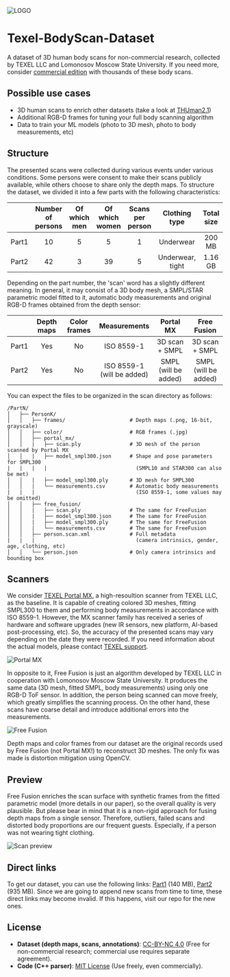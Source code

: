 ![LOGO](https://downloader.disk.yandex.ru/disk/8707c4793d2ca96d3ebb1d56b153dadf7b00bd7ca6018428b38ec8c875015ce9/682cdcdc/fKqInKw3d7bLFOeFnMGnhNu1lH1fCxoqUMmmvAYBWwskYp0WxpgQceQJXPDcpTOAmNM-fNKohGxDqPAcQ_fsVBtrfa8dXu5Cdd85ZbLDqoqr8npumZHI4midPdWhecNq?uid=0&filename=banner.png&disposition=attachment&hash=uJHtLgPRVpznwVrLVDKp9XPXXal%2BbAXqbP%2BaeljPEUOWEIEwmn97q0SdDzETy6QUDqZvSgIch5AN9ddz7ydViQ%3D%3D%3A&limit=0&content_type=image%2Fpng&owner_uid=1130000067001764&fsize=23348&hid=0560440144e485bf7df0768d0ff467bd&media_type=image&tknv=v3)

# Texel-BodyScan-Dataset
A dataset of 3D human body scans for non-commercial research, collected by TEXEL LLC and Lomonosov Moscow State University.
If you need more, consider [commercial edition](https://texel.graphics/texel-3d-body-model-dataset/)
with thousands of these body scans.

## Possible use cases

* 3D human scans to enrich other datasets (take a look at [THUman2.1](https://github.com/ytrock/THuman2.0-Dataset))
* Additional RGB-D frames for tuning your full body scanning algorithm
* Data to train your ML models (photo to 3D mesh, photo to body measurements, etc)

## Structure

The presented scans were collected during various events under various conditions. Some persons were consent to make their
scans publicly available, while others choose to share only the depth maps. To structure the dataset, we divided it into a
few parts with the following characteristics:

|       | Number <br>of persons | Of which <br>men | Of which <br>women | Scans <br>per person   | Clothing type          | Total size |
| ----- | :-------------------: | :--------------: | :----------------: | :--------------------: | :--------------------: | :--------: |
| Part1 | 10                    | 5                | 5                  | 1                      | Underwear              | 200 MB     |
| Part2 | 42                    | 3                | 39                 | 5                      | Underwear, <br/>tight  | 1.16 GB    |

Depending on the part number, the 'scan' word has a slightly different meaning. In general, it may consist of a 3D body
mesh, a SMPL/STAR parametric model fitted to it, automatic body measurements and original RGB-D frames obtained from the
depth sensor:

|       | Depth maps | Color frames | Measurements                   | Portal MX                | Free Fusion              |
| ----- | :--------: | :----------: | :----------------------------: | :----------------------: | :----------------------: |
| Part1 | Yes        | No           | ISO 8559-1                     | 3D scan + SMPL           | 3D scan + SMPL           |
| Part2 | Yes        | No           | ISO 8559-1 <br>(will be added) | SMPL <br>(will be added) | SMPL <br>(will be added) |

You can expect the files to be organized in the scan directory as follows:
```
/PartN/
│   ├── PersonK/
│   │   ├── frames/                     # Depth maps (.png, 16-bit, grayscale) 
│   │   ├── color/                      # RGB frames (.jpg)
│   │   ├── portal_mx/
│   │   |   ├── scan.ply                # 3D mesh of the person scanned by Portal MX
│   │   |   ├── model_smpl300.json      # Shape and pose parameters for SMPL300
|   |   |   |                             (SMPL10 and STAR300 can also be met)
│   │   |   ├── model_smpl300.ply       # 3D mesh for SMPL300
│   │   |   └── measurements.csv        # Automatic body measurements
|   |   |                                 (ISO 8559-1, some values may be omitted)
│   │   ├── free_fusion/
│   │   |   ├── scan.ply                # The same for FreeFusion
│   │   |   ├── model_smpl300.json      # The same for FreeFusion
│   │   |   ├── model_smpl300.ply       # The same for FreeFusion
│   │   |   └── measurements.csv        # The same for FreeFusion
│   │   ├── person.scan.xml             # Full metadata
|   |   |                                 (camera intrinsics, gender, age, clothing, etc)
│   │   └── person.json                 # Only camera intrinsics and bounding box
```

## Scanners

We consider [TEXEL Portal MX](https://texel.graphics/3d-scanners/portal-mx/), a high-resoultion scanner from TEXEL LLC,
as the baseline. It is capable of creating colored 3D meshes, fitting SMPL300 to them and performing body measurements
in accordance with ISO 8559-1. However, the MX scanner family has received a series of hardware and software upgrades
(new IR sensors, new platform, AI-based post-processing, etc). So, the accuracy of the presented scans may vary depending
on the date they were recorded. If you need information about the actual models, please contact [TEXEL support](https://texel.graphics/contacts/).

![Portal MX](https://downloader.disk.yandex.ru/disk/7e85fe54bfedc2196fda58ac769a3a5313786e37edcc1fa9793dec646d50099b/682f4177/fKqInKw3d7bLFOeFnMGnhJMNXgaV5YxdHYR_N8px5j-iKVF5syM3E6C_ncqET9VXHY-WI2kQGjCTeXUFTLwW-RNq3gMbp1nkeEbswxpLHJ6r8npumZHI4midPdWhecNq?uid=0&filename=portal_mx.png&disposition=attachment&hash=uJHtLgPRVpznwVrLVDKp9TvCe5KFoxTReRiCy4X15vv7NZyn/Ch3%2BsoA4Oc3G107lsg4VIaLrfRKbQetv4dueQ%3D%3D%3A&limit=0&content_type=image%2Fpng&owner_uid=1130000067001764&fsize=2254489&hid=b0742c104081087baaa83164865ce71b&media_type=image&tknv=v3)

In opposite to it, Free Fusion is just an algorithm developed by TEXEL LLC in cooperation with Lomonosov Moscow State
University. It produces the same data (3D mesh, fitted SMPL, body measurements) using only one RGB-D ToF sensor. In
addition, the person being scanned can move freely, which greatly simplifies the scanning process. On the other hand,
these scans have coarse detail and introduce additional errors into the measurements.

![Free Fusion](https://downloader.disk.yandex.ru/disk/41abb0530854e7823a9bce8eeb4af2af3010b25fdbb8816a82692374d9255d17/682f41b8/fKqInKw3d7bLFOeFnMGnhOU6_l-2WFAz0LCoy7G1ifUJgvwrjH_CmR4vEjQG73JFUrBpxzHrRdSpParHhzgfJ3Vaq8Q4kdFd-61CXNA7T6Kr8npumZHI4midPdWhecNq?uid=0&filename=free_fusion.png&disposition=attachment&hash=uJHtLgPRVpznwVrLVDKp9XgokOl%2BBtEMmGnslXChVamwNUR7POM9hFSWTHrvCisWRmR/0fePyGwwW/WKW0/CEA%3D%3D%3A&limit=0&content_type=image%2Fpng&owner_uid=1130000067001764&fsize=1868583&hid=87f3951185e952cf790bdb8f4f1847bc&media_type=image&tknv=v3)

Depth maps and color frames from our dataset are the original records used by Free Fusion (not Portal MX!) to
reconstruct 3D meshes. The only fix was made is distortion mitigation using OpenCV.

## Preview

Free Fusion enriches the scan surface with synthetic frames from the fitted parametric model (more details in our paper),
so the overall quality is very plausible. But please bear in mind that it is a non-rigid approach for fusing depth maps from
a single sensor. Therefore, outliers, failed scans and distorted body proportions are our frequent guests. Especially, if a
person was not wearing tight clothing.

![Scan preview](https://downloader.disk.yandex.ru/disk/a7b15f9e178535d5396e5cde1aa077186bbc74f67bb36125c348cbb96123fc24/6837426e/fKqInKw3d7bLFOeFnMGnhEaKku0k-6Zcr-w1bVtCNx2xTZVUT21xIoXY-zn61i4pFDjGtqXN8G12dDA23jVV9i5iv3ibjo6Dyo2R4frJmTmr8npumZHI4midPdWhecNq?uid=0&filename=preview.png&disposition=attachment&hash=uJHtLgPRVpznwVrLVDKp9S6WAZzGaJXpNo0aqWzh3hIVnlr5nWw7JUsdJaLXEFB/%2Bb3nCKLCVTJ%2BSInaOUvvHQ%3D%3D%3A&limit=0&content_type=image%2Fpng&owner_uid=1130000067001764&fsize=1449537&hid=f905f01d19df5c52956316a9fc6d6b1e&media_type=image&tknv=v3)

## Direct links
To get our dataset, you can use the following links: [Part1](https://clck.ru/3MBJSu) (140 MB),
[Part2](https://clck.ru/3MCUYh) (935 MB). Since we are going to append new scans from time to time,
these direct links may become invalid. If this happens, visit our repo for the new ones.

## License
- **Dataset (depth maps, scans, annotations)**: [CC-BY-NC 4.0](LICENSE-DATA)
  (Free for non-commercial research; commercial use requires separate agreement).
- **Code (C++ parser)**: [MIT License](LICENSE-CODE)
  (Use freely, even commercially).
